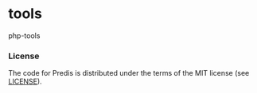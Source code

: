 # tools
php-tools
### License ###

The code for Predis is distributed under the terms of the MIT license (see [LICENSE](LICENSE)).

